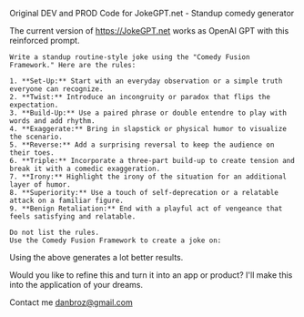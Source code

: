 Original DEV and PROD Code for JokeGPT.net - Standup comedy generator

The current version of https://JokeGPT.net works as OpenAI GPT with this reinforced prompt.

````
Write a standup routine-style joke using the "Comedy Fusion Framework." Here are the rules:

1. **Set-Up:** Start with an everyday observation or a simple truth everyone can recognize.
2. **Twist:** Introduce an incongruity or paradox that flips the expectation.
3. **Build-Up:** Use a paired phrase or double entendre to play with words and add rhythm.
4. **Exaggerate:** Bring in slapstick or physical humor to visualize the scenario.
5. **Reverse:** Add a surprising reversal to keep the audience on their toes.
6. **Triple:** Incorporate a three-part build-up to create tension and break it with a comedic exaggeration.
7. **Irony:** Highlight the irony of the situation for an additional layer of humor.
8. **Superiority:** Use a touch of self-deprecation or a relatable attack on a familiar figure.
9. **Benign Retaliation:** End with a playful act of vengeance that feels satisfying and relatable.

Do not list the rules.
Use the Comedy Fusion Framework to create a joke on:
````

Using the above generates a lot better results.

Would you like to refine this and turn it into an app or product?  I'll make this into the application of your dreams.

Contact me danbroz@gmail.com
